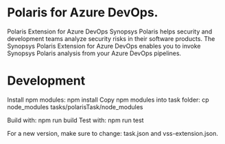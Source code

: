 # Polaris for Azure DevOps.

Polaris Extension for Azure DevOps Synopsys Polaris helps security and development teams analyze security risks in their software products. The Synopsys Polaris Extension for Azure DevOps enables you to invoke Synopsys Polaris analysis from your Azure DevOps pipelines.

# Development

Install npm modules: npm install
Copy npm modules into task folder: cp node_modules tasks/polarisTask/node_modules

Build with: npm run build
Test with: npm run test

For a new version, make sure to change: task.json and vss-extension.json.
